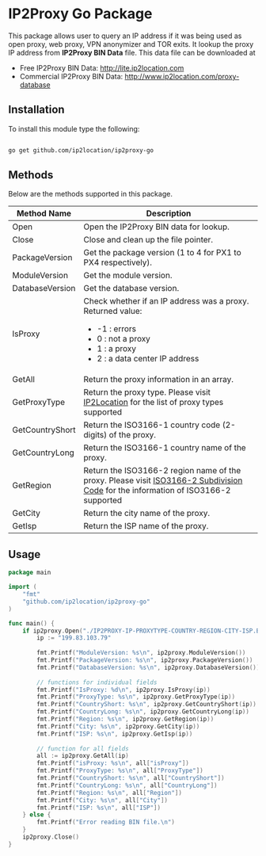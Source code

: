# IP2Proxy Go Package

This package allows user to query an IP address if it was being used as open proxy, web proxy, VPN anonymizer and TOR exits. It lookup the proxy IP address from **IP2Proxy BIN Data** file. This data file can be downloaded at

* Free IP2Proxy BIN Data: http://lite.ip2location.com
* Commercial IP2Proxy BIN Data: http://www.ip2location.com/proxy-database


## Installation

To install this module type the following:

```bash

go get github.com/ip2location/ip2proxy-go

```

## Methods
Below are the methods supported in this package.

|Method Name|Description|
|---|---|
|Open|Open the IP2Proxy BIN data for lookup.|
|Close|Close and clean up the file pointer.|
|PackageVersion|Get the package version (1 to 4 for PX1 to PX4 respectively).|
|ModuleVersion|Get the module version.|
|DatabaseVersion|Get the database version.|
|IsProxy|Check whether if an IP address was a proxy. Returned value:<ul><li>-1 : errors</li><li>0 : not a proxy</li><li>1 : a proxy</li><li>2 : a data center IP address</li></ul>|
|GetAll|Return the proxy information in an array.|
|GetProxyType|Return the proxy type. Please visit <a href="https://www.ip2location.com/databases/px4-ip-proxytype-country-region-city-isp" target="_blank">IP2Location</a> for the list of proxy types supported|
|GetCountryShort|Return the ISO3166-1 country code (2-digits) of the proxy.|
|GetCountryLong|Return the ISO3166-1 country name of the proxy.|
|GetRegion|Return the ISO3166-2 region name of the proxy. Please visit <a href="https://www.ip2location.com/free/iso3166-2" target="_blank">ISO3166-2 Subdivision Code</a> for the information of ISO3166-2 supported|
|GetCity|Return the city name of the proxy.|
|GetIsp|Return the ISP name of the proxy.|

## Usage

```go
package main

import (
	"fmt"
	"github.com/ip2location/ip2proxy-go"
)

func main() {
	if ip2proxy.Open("./IP2PROXY-IP-PROXYTYPE-COUNTRY-REGION-CITY-ISP.BIN") == 0 {
		ip := "199.83.103.79"
		
		fmt.Printf("ModuleVersion: %s\n", ip2proxy.ModuleVersion())
		fmt.Printf("PackageVersion: %s\n", ip2proxy.PackageVersion())
		fmt.Printf("DatabaseVersion: %s\n", ip2proxy.DatabaseVersion())
		
		// functions for individual fields
		fmt.Printf("IsProxy: %d\n", ip2proxy.IsProxy(ip))
		fmt.Printf("ProxyType: %s\n", ip2proxy.GetProxyType(ip))
		fmt.Printf("CountryShort: %s\n", ip2proxy.GetCountryShort(ip))
		fmt.Printf("CountryLong: %s\n", ip2proxy.GetCountryLong(ip))
		fmt.Printf("Region: %s\n", ip2proxy.GetRegion(ip))
		fmt.Printf("City: %s\n", ip2proxy.GetCity(ip))
		fmt.Printf("ISP: %s\n", ip2proxy.GetIsp(ip))
		
		// function for all fields
		all := ip2proxy.GetAll(ip)
		fmt.Printf("isProxy: %s\n", all["isProxy"])
		fmt.Printf("ProxyType: %s\n", all["ProxyType"])
		fmt.Printf("CountryShort: %s\n", all["CountryShort"])
		fmt.Printf("CountryLong: %s\n", all["CountryLong"])
		fmt.Printf("Region: %s\n", all["Region"])
		fmt.Printf("City: %s\n", all["City"])
		fmt.Printf("ISP: %s\n", all["ISP"])
	} else {
		fmt.Printf("Error reading BIN file.\n")
	}
	ip2proxy.Close()
}
```

